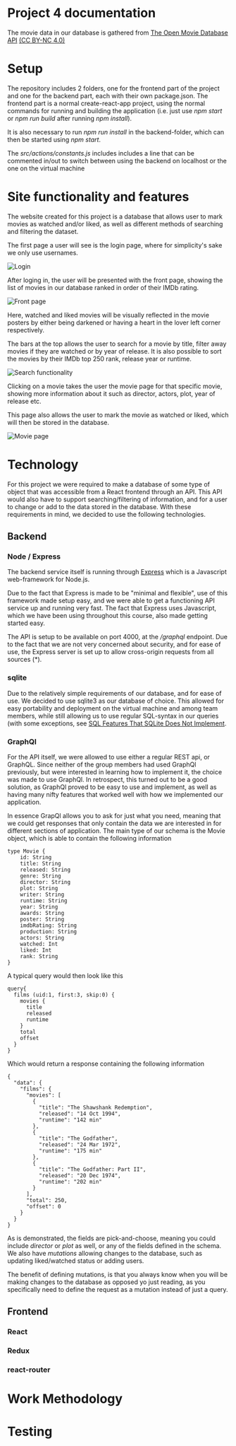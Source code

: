 # Project 4 documentation

The movie data in our database is gathered from [The Open Movie Database API](http://www.omdbapi.com/) [(CC BY-NC 4.0)](https://creativecommons.org/licenses/by-nc/4.0/)  
# Setup
The repository includes 2 folders, one for the frontend part of the project and one for the backend part, each with their own package.json. The frontend part is a normal create-react-app project, using the normal commands for running and building the application (i.e. just use _npm start_ or _npm run build_ after running _npm install_).

It is also necessary to run _npm run install_ in the backend-folder, which can then be started using _npm start_.

The _src/actions/constants.js_ includes includes a line that can be commented in/out to switch between using the backend on localhost or the one on the virtual machine

# Site functionality and features
The website created for this project is a database that allows user to mark movies as watched and/or liked, as well as different methods of searching and filtering the dataset.

The first page a user will see is the login page, where for simplicity's sake we only use usernames.

![Login](readme_img/login.PNG)

After loging in, the user will be presented with the front page, showing the list of movies in our database ranked in order of their IMDb rating.

![Front page](readme_img/frontpage.PNG)

Here, watched and liked movies will be visually reflected in the movie posters by either being darkened or having a heart in the lover left corner respectively.

The bars at the top allows the user to search for a movie by title, filter away movies if they are watched or by year of release. It is also possible to sort the movies by their IMDb top 250 rank, release year or runtime.

![Search functionality](readme_img/search.gif)

Clicking on a movie takes the user the movie page for that specific movie, showing more information about it such as director, actors, plot, year of release etc.

This page also allows the user to mark the movie as watched or liked, which will then be stored in the database.

![Movie page](readme_img/movie.PNG)

# Technology
For this project we were required to make a database of some type of object that was accessible from a React frontend through an API. This API would also have to support searching/filtering of information, and for a user to change or add to the data stored in the database. With these requirements in mind, we decided to use the following technologies.
## Backend
### Node / Express
The backend service itself is running through [Express](https://expressjs.com/) which is a Javascript web-framework for Node.js.

Due to the fact that Express is made to be "minimal and flexible", use of this framework made setup easy, and we were able to get a functioning API service up and running very fast. The fact that Express uses Javascript, which we have been using throughout this course, also made getting started easy.

The API is setup to be available on port 4000, at the _/graphql_ endpoint. Due to the fact that we are not very concerned about security, and for ease of use, the Express server is set up to allow cross-origin requests from all sources (\*).

### sqlite
Due to the relatively simple requirements of our database, and for ease of use. We decided to use sqlite3 as our database of choice. This allowed for easy portability and deployment on the virtual machine and among team members, while still allowing us to use regular SQL-syntax in our queries (with some exceptions, see [SQL Features That SQLite Does Not Implement](https://www.sqlite.org/omitted.html).

### GraphQl
For the API itself, we were allowed to use either a regular REST api, or GraphQL. Since neither of the group members had used GraphQl previously, but were interested in learning how to implement it, the choice was made to use GraphQl. In retrospect, this turned out to be a good solution, as GraphQl proved to be easy to use and implement, as well as having many nifty features that worked well with how we implemented our application.

In essence GrapQl allows you to ask for just what you need, meaning that we could get responses that only contain the data we are interested in for different sections of application. The main type of our schema is the Movie object, which is able to contain the following information
~~~
type Movie {
    id: String
    title: String
    released: String
    genre: String
    director: String
    plot: String
    writer: String
    runtime: String
    year: String
    awards: String
    poster: String
    imdbRating: String
    production: String
    actors: String
    watched: Int
    liked: Int
    rank: String
}
~~~

A typical query would then look like this
~~~
query{
  films (uid:1, first:3, skip:0) {
    movies {
      title
      released
      runtime
    }
   	total
    offset
  }
}
~~~
Which would return a response containing the following information
~~~
{
  "data": {
    "films": {
      "movies": [
        {
          "title": "The Shawshank Redemption",
          "released": "14 Oct 1994",
          "runtime": "142 min"
        },
        {
          "title": "The Godfather",
          "released": "24 Mar 1972",
          "runtime": "175 min"
        },
        {
          "title": "The Godfather: Part II",
          "released": "20 Dec 1974",
          "runtime": "202 min"
        }
      ],
      "total": 250,
      "offset": 0
    }
  }
}
~~~
As is demonstrated, the fields are pick-and-choose, meaning you could include _director_ or _plot_ as well, or any of the fields defined in the schema. We also have _mutations_ allowing changes to the database, such as updating liked/watched status or adding users.

The benefit of defining mutations, is that you always know when you will be making changes to the database as opposed yo just reading, as you specifically need to define the request as a mutation instead of just a query.

## Frontend

### React

### Redux

### react-router

# Work Methodology

# Testing
